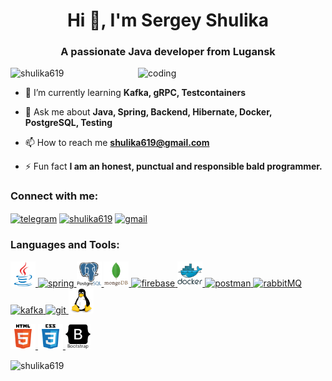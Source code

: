 <!-- [![MasterHead](https://cutewallpaper.org/21/technology-linkedin-background/futuristic-shape-abstract-background-Without-Limits.jpeg)](https://rishavchanda.io) -->
<h1 align="center">Hi 👋, I'm Sergey Shulika</h1>
<h3 align="center">A passionate Java developer from Lugansk</h3>
<img align="right" alt="coding" width="300" src="https://yt3.ggpht.com/a/AATXAJwIxuYY9MjneHQ6bSPVM5kDBAsOF_xvP2hcd1HLmw=s900-c-k-c0xffffffff-no-rj-mo">

<p align="left"> <img src="https://komarev.com/ghpvc/?username=shulika619&label=Profile%20views&color=0e75b6&style=flat" alt="shulika619" /> </p>

- 🌱 I’m currently learning **Kafka, gRPC, Testcontainers**

- 💬 Ask me about **Java, Spring, Backend, Hibernate, Docker, PostgreSQL, Testing**

- 📫 How to reach me **shulika619@gmail.com**

- ⚡ Fun fact **I am an honest, punctual and responsible bald programmer.**

<h3 align="left">Connect with me:</h3>
<p align="left">
<a href="https://t.me/dev_shulika" target="blank"><img align="center" src="https://cdn1.iconfinder.com/data/icons/rounded-social-media/512/telegram-1024.png" alt="telegram" height="30" width="35" /></a>
<a href="https://vk.com/shulika619" target="blank"><img align="center" src="https://avatars.mds.yandex.net/i?id=a9f7590442f34456395bbbbded238f4d34253d72-7843541-images-thumbs&n=13" alt="shulika619" height="30" width="35" /></a>
<a href="mailto:shulika619@gmail.com" target="blank"><img align="center" src="https://w7.pngwing.com/pngs/371/749/png-transparent-brand-brands-gmail-logo-logos-logos-brands-icon.png" alt="gmail" height="30" width="35" /></a>
</p>

<h3 align="left">Languages and Tools:</h3>
<p align="left"> 
  <a href="https://www.java.com" target="_blank" rel="noreferrer"> <img src="https://raw.githubusercontent.com/devicons/devicon/master/icons/java/java-original.svg" alt="java" width="40" height="40"/> </a>
  <a href="https://spring.io/" target="_blank" rel="noreferrer"> <img src="https://www.vectorlogo.zone/logos/springio/springio-icon.svg" alt="spring" width="40" height="40"/> </a> 
  <a href="https://www.postgresql.org" target="_blank" rel="noreferrer"> <img src="https://raw.githubusercontent.com/devicons/devicon/master/icons/postgresql/postgresql-original-wordmark.svg" alt="postgresql" width="40" height="40"/> </a>
  <a href="https://www.mongodb.com/" target="_blank" rel="noreferrer"> <img src="https://raw.githubusercontent.com/devicons/devicon/master/icons/mongodb/mongodb-original-wordmark.svg" alt="mongodb" width="40" height="40"/> </a> 
  <a href="https://firebase.google.com/" target="_blank" rel="noreferrer"> <img src="https://www.vectorlogo.zone/logos/firebase/firebase-icon.svg" alt="firebase" width="40" height="40"/> </a> 
  <a href="https://www.docker.com/" target="_blank" rel="noreferrer"> <img src="https://raw.githubusercontent.com/devicons/devicon/master/icons/docker/docker-original-wordmark.svg" alt="docker" width="40" height="40"/> </a>
  <a href="https://postman.com" target="_blank" rel="noreferrer"> <img src="https://www.vectorlogo.zone/logos/getpostman/getpostman-icon.svg" alt="postman" width="40" height="40"/> </a> 
  <a href="https://www.rabbitmq.com" target="_blank" rel="noreferrer"> <img src="https://www.vectorlogo.zone/logos/rabbitmq/rabbitmq-icon.svg" alt="rabbitMQ" width="40" height="40"/> </a> 
  <a href="https://kafka.apache.org/" target="_blank" rel="noreferrer"> <img src="https://www.vectorlogo.zone/logos/apache_kafka/apache_kafka-icon.svg" alt="kafka" width="40" height="40"/> </a> 
  <a href="https://git-scm.com/" target="_blank" rel="noreferrer"> <img src="https://www.vectorlogo.zone/logos/git-scm/git-scm-icon.svg" alt="git" width="40" height="40"/> </a>
  <a href="https://www.linux.org/" target="_blank" rel="noreferrer"> <img src="https://raw.githubusercontent.com/devicons/devicon/master/icons/linux/linux-original.svg" alt="linux" width="40" height="40"/> </a> 

  <a href="https://www.w3.org/html/" target="_blank" rel="noreferrer"> <img src="https://raw.githubusercontent.com/devicons/devicon/master/icons/html5/html5-original-wordmark.svg" alt="html5" width="40" height="40"/> </a> 
  <a href="https://www.w3schools.com/css/" target="_blank" rel="noreferrer"> <img src="https://raw.githubusercontent.com/devicons/devicon/master/icons/css3/css3-original-wordmark.svg" alt="css3" width="40" height="40"/> </a> 
  <a href="https://getbootstrap.com" target="_blank" rel="noreferrer"> <img src="https://raw.githubusercontent.com/devicons/devicon/master/icons/bootstrap/bootstrap-plain-wordmark.svg" alt="bootstrap" width="40" height="40"/> </a> 
</p>

<!--<p><img align="left" src="https://github-readme-stats.vercel.app/api/top-langs?username=shulika619&show_icons=true&locale=en&layout=compact" alt="shulika619" /></p>

<p>&nbsp;<img align="center" src="https://github-readme-stats.vercel.app/api?username=shulika619&show_icons=true&locale=en" alt="shulika619" /></p> -->

<p><img align="center" src="https://github-readme-streak-stats.herokuapp.com/?user=shulika619&" alt="shulika619" /></p>
